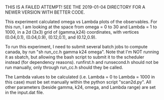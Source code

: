 THIS IS A FAILED ATTEMPT! SEE THE 2019-01-04 DIRECTORY FOR A NEWER VERSION WITH BETTER CODE.


This experiment calculated omega vs Lambda plots of the observables. For this run, I am looking at the space from omega = 0 to 30 and Lambda = 1 to 1000, in a 2d (3x3) grid of (gamma,k24) coordinates, with vertices (0.04,0.1), (0.04,0.9), (0.12,0.1), and (0.12,0.9).

To run this experiment, I need to submit several batch jobs to compute canada, by run "sh run_cc.h gamma k24 omega". Note that I'm NOT running it as sbatch, but allowing the bash script to submit it to the scheduler instead (for dependency reasons). runfirst.h and runsecond.h should not be run manually, only through run_cc.h should they be called.

The Lambda values to be calculated (i.e. Lambda = 0 to Lambda = 1000 in this case) must be set manually within the python script "scan2d.py". All other parameters (beside gamma, k24, omega, and Lambda range) are set in the input.dat file.